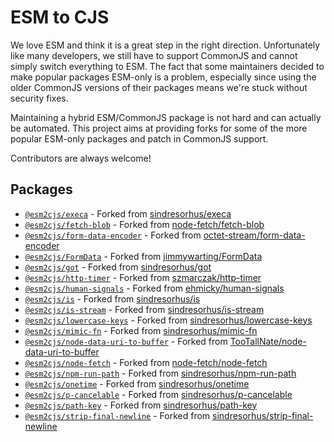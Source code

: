 # ESM to CJS

We love ESM and think it is a great step in the right direction. Unfortunately like many developers, we still have to support CommonJS and cannot simply switch everything to ESM.
The fact that some maintainers decided to make popular packages ESM-only is a problem, especially since using the older CommonJS versions of their packages means we're stuck without security fixes.

Maintaining a hybrid ESM/CommonJS package is not hard and can actually be automated. This project aims at providing forks for some of the more popular ESM-only packages and patch in CommonJS support.

Contributors are always welcome!

## Packages
<!-- BEGIN PACKAGES -->
* [`@esm2cjs/execa`](https://github.com/esm2cjs/execa) - Forked from [sindresorhus/execa](https://github.com/sindresorhus/execa)
* [`@esm2cjs/fetch-blob`](https://github.com/esm2cjs/fetch-blob) - Forked from [node-fetch/fetch-blob](https://github.com/node-fetch/fetch-blob)
* [`@esm2cjs/form-data-encoder`](https://github.com/esm2cjs/form-data-encoder) - Forked from [octet-stream/form-data-encoder](https://github.com/octet-stream/form-data-encoder)
* [`@esm2cjs/FormData`](https://github.com/esm2cjs/FormData) - Forked from [jimmywarting/FormData](https://github.com/jimmywarting/FormData)
* [`@esm2cjs/got`](https://github.com/esm2cjs/got) - Forked from [sindresorhus/got](https://github.com/sindresorhus/got)
* [`@esm2cjs/http-timer`](https://github.com/esm2cjs/http-timer) - Forked from [szmarczak/http-timer](https://github.com/szmarczak/http-timer)
* [`@esm2cjs/human-signals`](https://github.com/esm2cjs/human-signals) - Forked from [ehmicky/human-signals](https://github.com/ehmicky/human-signals)
* [`@esm2cjs/is`](https://github.com/esm2cjs/is) - Forked from [sindresorhus/is](https://github.com/sindresorhus/is)
* [`@esm2cjs/is-stream`](https://github.com/esm2cjs/is-stream) - Forked from [sindresorhus/is-stream](https://github.com/sindresorhus/is-stream)
* [`@esm2cjs/lowercase-keys`](https://github.com/esm2cjs/lowercase-keys) - Forked from [sindresorhus/lowercase-keys](https://github.com/sindresorhus/lowercase-keys)
* [`@esm2cjs/mimic-fn`](https://github.com/esm2cjs/mimic-fn) - Forked from [sindresorhus/mimic-fn](https://github.com/sindresorhus/mimic-fn)
* [`@esm2cjs/node-data-uri-to-buffer`](https://github.com/esm2cjs/node-data-uri-to-buffer) - Forked from [TooTallNate/node-data-uri-to-buffer](https://github.com/TooTallNate/node-data-uri-to-buffer)
* [`@esm2cjs/node-fetch`](https://github.com/esm2cjs/node-fetch) - Forked from [node-fetch/node-fetch](https://github.com/node-fetch/node-fetch)
* [`@esm2cjs/npm-run-path`](https://github.com/esm2cjs/npm-run-path) - Forked from [sindresorhus/npm-run-path](https://github.com/sindresorhus/npm-run-path)
* [`@esm2cjs/onetime`](https://github.com/esm2cjs/onetime) - Forked from [sindresorhus/onetime](https://github.com/sindresorhus/onetime)
* [`@esm2cjs/p-cancelable`](https://github.com/esm2cjs/p-cancelable) - Forked from [sindresorhus/p-cancelable](https://github.com/sindresorhus/p-cancelable)
* [`@esm2cjs/path-key`](https://github.com/esm2cjs/path-key) - Forked from [sindresorhus/path-key](https://github.com/sindresorhus/path-key)
* [`@esm2cjs/strip-final-newline`](https://github.com/esm2cjs/strip-final-newline) - Forked from [sindresorhus/strip-final-newline](https://github.com/sindresorhus/strip-final-newline)
<!-- END PACKAGES -->
